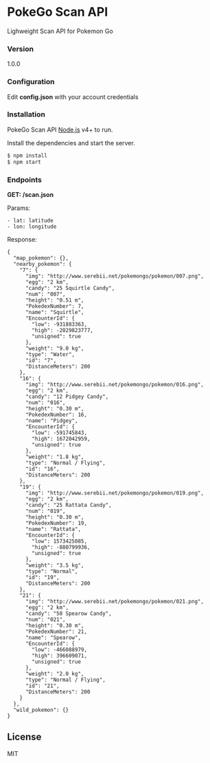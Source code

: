 # PokeGo Scan API

Lighweight Scan API for Pokemon Go

### Version
1.0.0


### Configuration

Edit **config.json** with your account credentials

### Installation

PokeGo Scan API  [Node.js](https://nodejs.org/) v4+ to run.


Install the dependencies and start the server.

```sh
$ npm install
$ npm start
```


### Endpoints

**GET: /scan.json**

Params:

    - lat: latitude
    - lon: longitude

  Response:



    {
      "map_pokemon": {},
      "nearby_pokemon": {
        "7": {
          "img": "http://www.serebii.net/pokemongo/pokemon/007.png",
          "egg": "2 km",
          "candy": "25 Squirtle Candy",
          "num": "007",
          "height": "0.51 m",
          "PokedexNumber": 7,
          "name": "Squirtle",
          "EncounterId": {
            "low": -931883363,
            "high": -2029823777,
            "unsigned": true
          },
          "weight": "9.0 kg",
          "type": "Water",
          "id": "7",
          "DistanceMeters": 200
        },
        "16": {
          "img": "http://www.serebii.net/pokemongo/pokemon/016.png",
          "egg": "2 km",
          "candy": "12 Pidgey Candy",
          "num": "016",
          "height": "0.30 m",
          "PokedexNumber": 16,
          "name": "Pidgey",
          "EncounterId": {
            "low": -591745843,
            "high": 1672042959,
            "unsigned": true
          },
          "weight": "1.8 kg",
          "type": "Normal / Flying",
          "id": "16",
          "DistanceMeters": 200
        },
        "19": {
          "img": "http://www.serebii.net/pokemongo/pokemon/019.png",
          "egg": "2 km",
          "candy": "25 Rattata Candy",
          "num": "019",
          "height": "0.30 m",
          "PokedexNumber": 19,
          "name": "Rattata",
          "EncounterId": {
            "low": 1573425085,
            "high": -880799936,
            "unsigned": true
          },
          "weight": "3.5 kg",
          "type": "Normal",
          "id": "19",
          "DistanceMeters": 200
        },
        "21": {
          "img": "http://www.serebii.net/pokemongo/pokemon/021.png",
          "egg": "2 km",
          "candy": "50 Spearow Candy",
          "num": "021",
          "height": "0.30 m",
          "PokedexNumber": 21,
          "name": "Spearow",
          "EncounterId": {
            "low": -466088979,
            "high": 396609071,
            "unsigned": true
          },
          "weight": "2.0 kg",
          "type": "Normal / Flying",
          "id": "21",
          "DistanceMeters": 200
        }
      },
      "wild_pokemon": {}
    }

License
----

MIT

